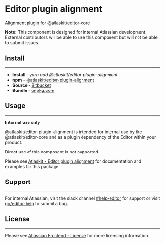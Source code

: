 # Editor plugin alignment

Alignment plugin for @atlaskit/editor-core

**Note:** This component is designed for internal Atlassian development.
External contributors will be able to use this component but will not be able to submit issues.

## Install
---
- **Install** - *yarn add @atlaskit/editor-plugin-alignment*
- **npm** - [@atlaskit/editor-plugin-alignment](https://www.npmjs.com/package/@atlaskit/editor-plugin-alignment)
- **Source** - [Bitbucket](https://bitbucket.org/atlassian/atlassian-frontend/src/master/packages/editor/editor-plugin-alignment)
- **Bundle** - [unpkg.com](https://unpkg.com/@atlaskit/editor-plugin-alignment/dist/)

## Usage
---
**Internal use only**

@atlaskit/editor-plugin-alignment is intended for internal use by the @atlaskit/editor-core and as a plugin dependency of the Editor within your product.

Direct use of this component is not supported.

Please see [Atlaskit - Editor plugin alignment](https://atlaskit.atlassian.com/packages/editor/editor-plugin-alignment) for documentation and examples for this package.

## Support
---
For internal Atlassian, visit the slack channel [#help-editor](https://atlassian.slack.com/archives/CFG3PSQ9E) for support or visit [go/editor-help](https://go/editor-help) to submit a bug.
## License
---
 Please see [Atlassian Frontend - License](https://hello.atlassian.net/wiki/spaces/AF/pages/2589099144/Documentation#License) for more licensing information.